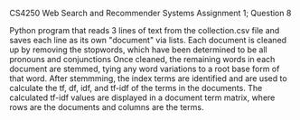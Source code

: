CS4250 Web Search and Recommender Systems
Assignment 1; Question 8

Python program that reads 3 lines of text from the collection.csv file and saves each line as its own "document" via lists.
Each document is cleaned up by removing the stopwords, which have been determined to be all pronouns and conjunctions
Once cleaned, the remaining words in each document are stemmed, tying any word variations to a root base form of that word.
After stemmming, the index terms are identified and are used to calculate the tf, df, idf, and tf-idf of the terms in the documents.
The calculated tf-idf values are displayed in a document term matrix, where rows are the documents and columns are the terms.
